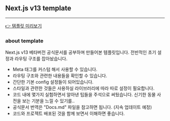 ## Next.js v13 template

<hr/>

[👉 템플릿 미리보기]('https://next-js-v13-template.vercel.app/')

### about template

Next.js v13 베타버전 공식문서를 공부하며 만들어본 템플릿입니다. 전반적인 초기 설정과 라우팅 구조를 잡아놨습니다.

- Meta 태그를 커스텀 해서 사용할 수 있습니다.
- 라우팅 구조와 관련한 내용들을 확인할 수 있습니다.
- 간단한 기본 config 설정들이 되어있습니다.
- 스타일과 관련한 것들은 사용하실 라이브러리에 따라 따로 설정이 필요합니다.
- 코드 내에 몇가지 실험하면서 알아낸 팁들을 주석으로 써뒀습니다. 신기한 동물 사전을 보는 기분을 느낄 수 있기를..
- 공식문서 번역은 "Docs.md" 파일을 참고하면 됩니다. (지속 업데이트 예정)
- 코드와 프로젝트 배포된 것을 함께 보면서 이해하면 좋습니다.
